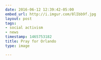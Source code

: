 ```yaml
---
date: 2016-06-12 12:39:42-05:00
embed_url: http://i.imgur.com/8lIbb9f.jpg
layout: post
tags:
- social activism
- news
timestamp: 1465753182
title: Pray for Orlando
type: image

---
```

<img src="http://i.imgur.com/8lIbb9f.jpg" alt="" />

